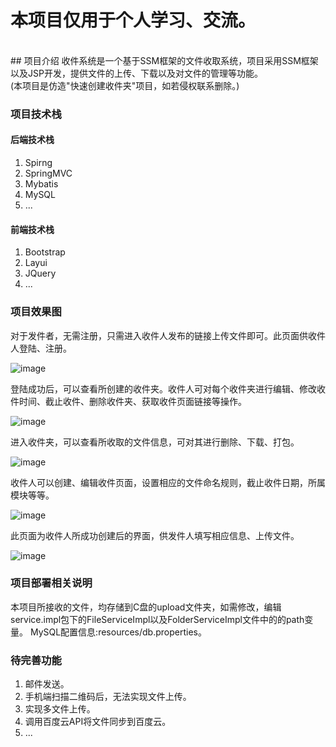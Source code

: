# 本项目仅用于个人学习、交流。
<br/>
## 项目介绍
收件系统是一个基于SSM框架的文件收取系统，项目采用SSM框架以及JSP开发，提供文件的上传、下载以及对文件的管理等功能。
<br/>
(本项目是仿造"快速创建收件夹"项目，如若侵权联系删除。)

### 项目技术栈
#### 后端技术栈
1. Spirng
2. SpringMVC
3. Mybatis
4. MySQL
5. ...

#### 前端技术栈
1. Bootstrap
2. Layui
3. JQuery
4. ...

### 项目效果图
对于发件者，无需注册，只需进入收件人发布的链接上传文件即可。此页面供收件人登陆、注册。

![image](http://github.com/DjbBobo/ReceiveFilePro/raw/master/images/1.png)

登陆成功后，可以查看所创建的收件夹。收件人可对每个收件夹进行编辑、修改收件时间、截止收件、删除收件夹、获取收件页面链接等操作。

![image](http://github.com/DjbBobo/ReceiveFilePro/raw/master/images/2.png)

进入收件夹，可以查看所收取的文件信息，可对其进行删除、下载、打包。

![image](http://github.com/DjbBobo/ReceiveFilePro/raw/master/images/3.png)

收件人可以创建、编辑收件页面，设置相应的文件命名规则，截止收件日期，所属模块等等。

![image](http://github.com/DjbBobo/ReceiveFilePro/raw/master/images/4.png)

此页面为收件人所成功创建后的界面，供发件人填写相应信息、上传文件。

![image](http://github.com/DjbBobo/ReceiveFilePro/raw/master/images/5.png)

### 项目部署相关说明
本项目所接收的文件，均存储到C盘的upload文件夹，如需修改，编辑service.impl包下的FileServiceImpl以及FolderServiceImpl文件中的的path变量。
MySQL配置信息:resources/db.properties。
### 待完善功能
1. 邮件发送。
2. 手机端扫描二维码后，无法实现文件上传。
3. 实现多文件上传。
4. 调用百度云API将文件同步到百度云。
5. ...





